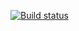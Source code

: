 [![Build status](https://ci.appveyor.com/api/projects/status/cf92unfxfavw06uh?svg=true)](https://ci.appveyor.com/project/NetilogyIvan/selenide)